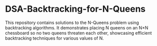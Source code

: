 # DSA-Backtracking-for-N-Queens
This repository contains solutions to the N-Queens problem using backtracking algorithms. It demonstrates placing N queens on an N×N chessboard so no two queens threaten each other, showcasing efficient backtracking techniques for various values of N.
